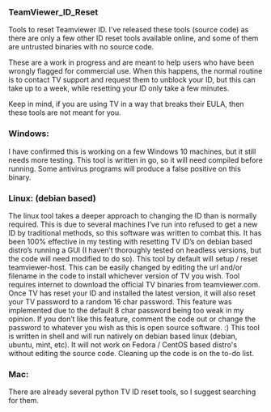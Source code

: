 ### TeamViewer_ID_Reset
Tools to reset Teamviewer ID. I’ve released these tools (source code) as there are only a few other ID reset tools available online, and some of them are untrusted binaries with no source code.

These are a work in progress and are meant to help users who have been wrongly flagged for commercial use. When this happens, the normal routine is to contact TV support and request them to unblock your ID, but this can take up to a week, while resetting your ID only take a few minutes.

Keep in mind, if you are using TV in a way that breaks their EULA, then these tools are not meant for you.

### Windows:
I have confirmed this is working on a few Windows 10 machines, but it still needs more testing. This tool is written in go, so it will need compiled before running. Some antivirus programs will produce a false positive on this binary.

### Linux: (debian based)
The linux tool takes a deeper approach to changing the ID than is normally required. This is due to several machines I’ve run into refused to get a new ID by traditional methods, so this software was written to combat this. It has been 100% effective in my testing with resetting TV ID’s on debian based distro’s running a GUI (I haven’t thoroughly tested on headless versions, but the code will need modified to do so). This tool by default will setup / reset teamviewer-host. This can be easily changed by editing the url and/or filename in the code to install whichever version of TV you wish. Tool requires internet to download the official TV binaries from teamviewer.com. Once TV has reset your ID and installed the latest version, it will also reset your TV password to a random 16 char password. This feature was implemented due to the default 8 char password being too weak in my opinion. If you don’t like this feature, comment the code out or change the password to whatever you wish as this is open source software. :) This tool is written in shell and will run natively on debian based linux (debian, ubuntu, mint, etc). It will not work on Fedora / CentOS based distro's without editing the source code. Cleaning up the code is on the to-do list.

### Mac:
There are already several python TV ID reset tools, so I suggest searching for them.
